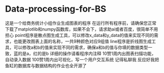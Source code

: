 # Data-processing-for-BS
这是一个给商务统计小组作业生成图表的程序
在运行所有程序前，请确保您正常下载了matplotlib和numpy函数库，如果不会下，请求助ai或者百度，很简单不用担心
point程序是散点图生成工具，可以修改x_data和y_data的值来实现不同的需求，也能更改图表上面的名称，一共9种颜色对应9组值
line程序是折线图生成工具，可以修改a和b的值来实现不同的需求，确保a和b的值与你填的数据类型一致，蓝的是a，红的是b
详细的操作请看程序内注释
10赞1周内出图表扫描功能，自动录入数据
100赞1周内出可视化，写一个用户交互系统
记得私聊我
反应好我把鱼缸的数据库与数据结构的作业也全开源了

